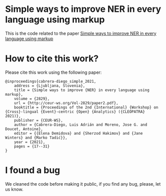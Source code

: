 # Simple ways to improve NER in every language using markup

This is the code related to the paper [Simple ways to improve NER in every language using markup](http://ceur-ws.org/Vol-2829/paper2.pdf)


# How to cite this work?

Please cite this work using the following paper:
```
@inproceedings{cabrera-diego_simple_2021,
	address = {Ljubljana, Slovenia},
	title = {Simple ways to improve {NER} in every language using markup},
	volume = {2829},
	url = {http://ceur-ws.org/Vol-2829/paper2.pdf},
	booktitle = {Proceedings of the 2nd {International} {Workshop} on {Cross}-lingual {Event}-centric {Open} {Analytics} ({CLEOPATRA} 2021)},
	publisher = {CEUR-WS},
	author = {Cabrera-Diego, Luis Adrián and Moreno, Jose G. and Doucet, Antoine},
	editor = {{Elena Demidova} and {Sherzod Hakimov} and {Jane Winters} and {Marko Tadić}},
	year = {2021},
	pages = {17--31}
}

```
# I found a bug

We cleaned the code before making it public, if you find any bug, please, let us know. 
